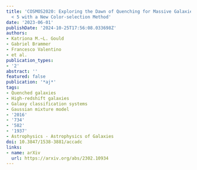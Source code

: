 ```yaml
---
title: 'COSMOS2020: Exploring the Dawn of Quenching for Massive Galaxies at 3 < z
  < 5 with a New Color-selection Method'
date: '2023-06-01'
publishDate: '2024-10-25T17:56:08.033698Z'
authors:
- Katriona M.~L. Gould
- Gabriel Brammer
- Francesco Valentino
- et al.
publication_types:
- '2'
abstract: ''
featured: false
publication: '*aj*'
tags:
- Quenched galaxies
- High-redshift galaxies
- Galaxy classification systems
- Gaussian mixture model
- '2016'
- '734'
- '582'
- '1937'
- Astrophysics - Astrophysics of Galaxies
doi: 10.3847/1538-3881/accadc
links:
- name: arXiv
  url: https://arxiv.org/abs/2302.10934
---
```


